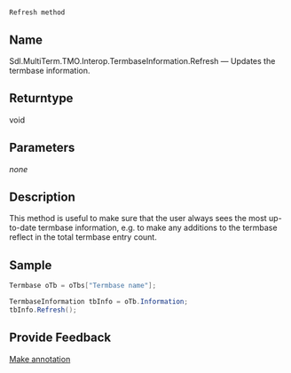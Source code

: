 

# 
    Refresh method



## Name

Sdl.MultiTerm.TMO.Interop.TermbaseInformation.Refresh —          Updates the termbase information.



## Returntype

void



## Parameters
*none*


## Description



This method is useful to make sure that the user always sees the most up-to-date termbase information, e.g. to make any additions to the termbase reflect in the total termbase entry count.



## Sample


```cs
Termbase oTb = oTbs["Termbase name"];

TermbaseInformation tbInfo = oTb.Information;
tbInfo.Refresh();
```



## Provide Feedback

[Make annotation](mailto:sdk-feedback@sdl.com&amp;subject=Reference%20for%20Sdl.MultiTerm.TMO.Interop.TermbaseInformation.Refresh)

